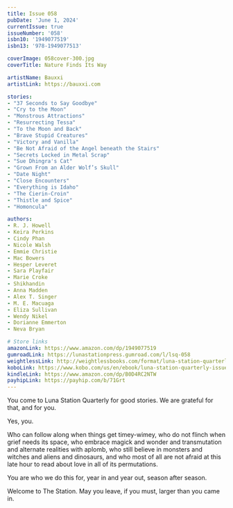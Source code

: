 ```yaml
---
title: Issue 058
pubDate: 'June 1, 2024'
currentIssue: true
issueNumber: '058'
isbn10: '1949077519'
isbn13: '978-1949077513'

coverImage: 058cover-300.jpg
coverTitle: Nature Finds Its Way

artistName: Bauxxi 
artistLink: https://bauxxi.com

stories: 
- "37 Seconds to Say Goodbye"
- "Cry to the Moon"
- "Monstrous Attractions"
- "Resurrecting Tessa"
- "To the Moon and Back"
- "Brave Stupid Creatures"
- "Victory and Vanilla"
- "Be Not Afraid of the Angel beneath the Stairs"
- "Secrets Locked in Metal Scrap"
- "Sue Dhingra's Cat"
- "Grown From an Alder Wolf’s Skull"
- "Date Night"
- "Close Encounters"
- "Everything is Idaho"
- "The Cierin-Croin"
- "Thistle and Spice"
- "Homoncula"

authors: 
- R. J. Howell
- Keira Perkins
- Cindy Phan
- Nicole Walsh
- Emmie Christie
- Mac Bowers
- Hesper Leveret
- Sara Playfair
- Marie Croke
- Shikhandin
- Anna Madden
- Alex T. Singer
- M. E. Macuaga
- Eliza Sullivan
- Wendy Nikel
- Dorianne Emmerton
- Neva Bryan

# Store links
amazonLink: https://www.amazon.com/dp/1949077519
gumroadLink: https://lunastationpress.gumroad.com/l/lsq-058
weightlessLink: http://weightlessbooks.com/format/luna-station-quarterly-issue-58
koboLink: https://www.kobo.com/us/en/ebook/luna-station-quarterly-issue-058
kindleLink: https://www.amazon.com/dp/B0D4RC2NTW
payhipLink: https://payhip.com/b/71Grt
---
```

You come to Luna Station Quarterly for good stories. We are grateful for that, and for you.

Yes, you.

Who can follow along when things get timey-wimey, who do not flinch when grief needs its space, who embrace magick and wonder and transmutation and alternate realities with aplomb, who still believe in monsters and witches and aliens and dinosaurs, and who most of all are not afraid at this late hour to read about love in all of its permutations.

You are who we do this for, year in and year out, season after season.

Welcome to The Station. May you leave, if you must, larger than you came in.